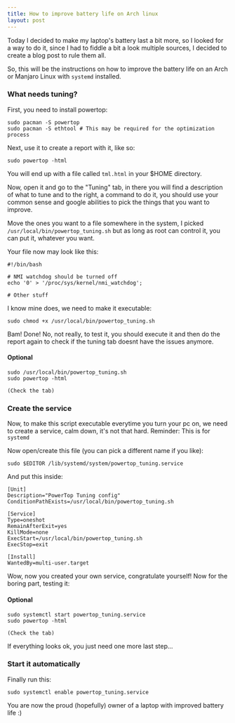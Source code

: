 ```yaml
---
title: How to improve battery life on Arch linux
layout: post
---
```


Today I decided to make my laptop's battery last a bit more, so I looked for a
way to do it, since I had to fiddle a bit a look multiple sources, I decided to
create a blog post to rule them all.

So, this will be the instructions on how to improve the battery life on an Arch
or Manjaro Linux with `systemd` installed.

### What needs tuning?

First, you need to install powertop:

    sudo pacman -S powertop
    sudo pacman -S ethtool # This may be required for the optimization process

Next, use it to create a report with it, like so:

    sudo powertop -html

You will end up with a file called `tml.html` in your $HOME directory.

Now, open it and go to the "Tuning" tab, in there you will find a description
of what to tune and to the right, a command to do it, you should use your
common sense and google abilities to pick the things that you want to improve.

Move the ones you want to a file somewhere in the system, I picked
`/usr/local/bin/powertop_tuning.sh` but as long as root can control it, you can put it,
whatever you want.

Your file now may look like this:

    #!/bin/bash

    # NMI watchdog should be turned off
    echo '0' > '/proc/sys/kernel/nmi_watchdog';

    # Other stuff

I know mine does, we need to make it executable:

    sudo chmod +x /usr/local/bin/powertop_tuning.sh

Bam! Done! No, not really, to test it, you should execute it and then do the
report again to check if the tuning tab doesnt have the issues anymore.

#### Optional

    sudo /usr/local/bin/powertop_tuning.sh
    sudo powertop -html

    (Check the tab)

### Create the service

Now, to make this script executable everytime you turn your pc on, we need to
create a service, calm down, it's not that hard. Reminder: This is for `systemd`

Now open/create this file (you can pick a different name if you like):

    sudo $EDITOR /lib/systemd/system/powertop_tuning.service

And put this inside:

    [Unit]
    Description="PowerTop Tuning config"
    ConditionPathExists=/usr/local/bin/powertop_tuning.sh

    [Service]
    Type=oneshot
    RemainAfterExit=yes
    KillMode=none
    ExecStart=/usr/local/bin/powertop_tuning.sh
    ExecStop=exit

    [Install]
    WantedBy=multi-user.target

Wow, now you created your own service, congratulate yourself! Now for the
boring part, testing it:

#### Optional

    sudo systemctl start powertop_tuning.service
    sudo powertop -html

    (Check the tab)

If everything looks ok, you just need one more last step...

### Start it automatically

Finally run this:

    sudo systemctl enable powertop_tuning.service

You are now the proud (hopefully) owner of a laptop with improved battery life :)

